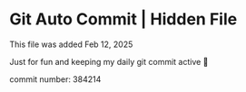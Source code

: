 # Git Auto Commit | Hidden File

This file was added Feb 12, 2025

Just for fun and keeping my daily git commit active 🤪

commit number: 384214
